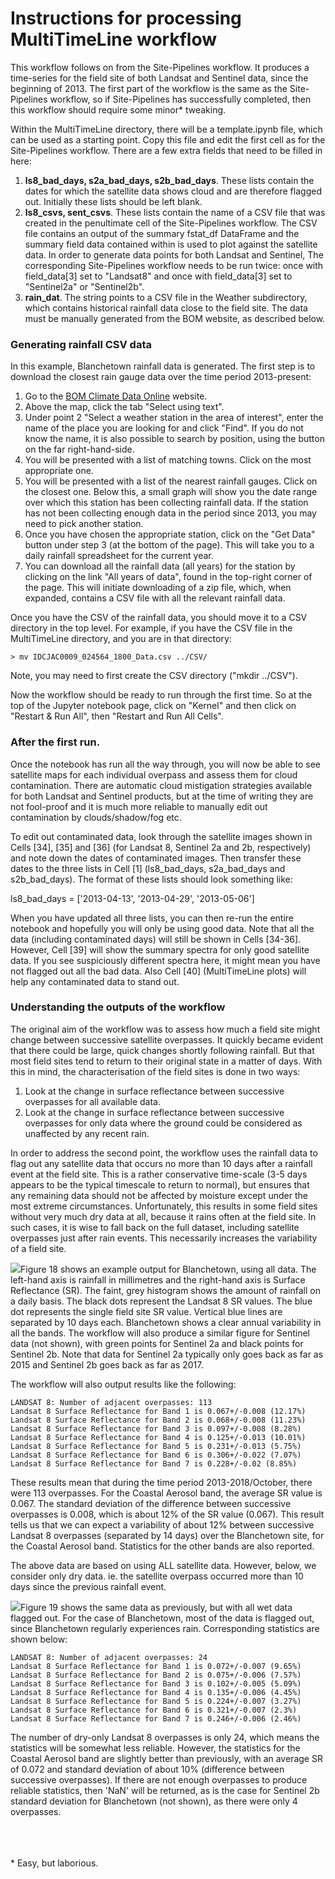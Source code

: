 <H1>Instructions for processing MultiTimeLine workflow</H1>

This workflow follows on from the Site-Pipelines workflow. It produces a
time-series for the field site of both Landsat and Sentinel data, since the
beginning of 2013. The first part of the workflow is the same as the
Site-Pipelines workflow, so if Site-Pipelines has successfully completed, then
this workflow should require some minor* tweaking.<P>

Within the MultiTimeLine directory, there will be a template.ipynb file,
which can be used as a starting point. Copy this file and edit the first cell
as for the Site-Pipelines workflow. There are a few extra fields that need to
be filled in here:
<OL>
    <LI><B>ls8_bad_days, s2a_bad_days, s2b_bad_days</B>. These lists contain
        the dates for which the satellite data shows cloud and are therefore
        flagged out. Initially these lists should be left blank.</LI>
    <LI><B>ls8_csvs, sent_csvs</B>. These lists contain the name of a CSV file
        that was created in the penultimate cell of the Site-Pipelines workflow.
        The CSV file contains an output of the summary fstat_df DataFrame and
        the summary field data contained within is used to plot against the
        satellite data. In order to generate data points for both Landsat and
        Sentinel, The corresponding Site-Pipelines workflow needs to be run
        twice: once with field_data[3] set to "Landsat8" and once with
        field_data[3] set to "Sentinel2a" or "Sentinel2b".</LI>
    <LI><B>rain_dat</B>. The string points to a CSV file in the Weather
        subdirectory, which contains historical rainfall data close to the field
        site. The data must be manually generated from the BOM website, as
        described below.</LI>
</OL>

### Generating rainfall CSV data

In this example, Blanchetown rainfall data is generated. The first step is to
download the closest rain gauge data over the time period 2013-present:
<OL>
    <LI>Go to the <A HREF=http://www.bom.gov.au/climate/data/index.shtml>BOM
        Climate Data Online</A> website.</LI>
    <LI>Above the map, click the tab "Select using text".</LI>
    <LI>Under point 2 "Select a weather station in the area of interest", enter
        the name of the place you are looking for and click "Find". If you
        do not know the name, it is also possible to search by position, using
        the button on the far right-hand-side.</LI>
    <LI>You will be presented with a list of matching towns. Click on the most
        appropriate one.</LI>
    <LI>You will be presented with a list of the nearest rainfall gauges. Click
        on the closest one. Below this, a small graph will show you the date
        range over which this station has been collecting rainfall data. If the
        station has not been collecting enough data in the period since 2013,
        you may need to pick another station.</LI>
    <LI>Once you have chosen the appropriate station, click on the "Get Data"
        button under step 3 (at the bottom of the page). This will take you to
        a daily rainfall spreadsheet for the current year.</LI>
    <LI>You can download all the rainfall data (all years) for the station by
        clicking on the link "All years of data", found in the top-right corner
        of the page. This will initiate downloading of a zip file, which, when
        expanded, contains a CSV file with all the relevant rainfall data.</LI>
</OL>
Once you have the CSV of the rainfall data, you should move it to a CSV
directory in the top level. For example, if you have the CSV file in the
MultiTimeLine directory, and you are in that directory:

    > mv IDCJAC0009_024564_1800_Data.csv ../CSV/

Note, you may need to first create the CSV directory ("mkdir ../CSV").

Now the workflow should be ready to run through the first time. So at the top
of the Jupyter notebook page, click on "Kernel" and then click on
"Restart & Run All", then "Restart and Run All Cells".<P>

### After the first run.

Once the notebook has run all the way through, you will now be able to see
satellite maps for each individual overpass and assess them for cloud
contamination. There are automatic cloud mistigation strategies available for
both Landsat and Sentinel products, but at the time of writing they are not
fool-proof and it is much more reliable to manually edit out contamination by
clouds/shadow/fog etc.<P>

To edit out contaminated data, look through the satellite images shown in Cells
[34], [35] and [36] (for Landsat 8, Sentinel 2a and 2b, respectively) and note
down the dates of contaminated images. Then transfer these dates to the three
lists in Cell [1] (ls8_bad_days, s2a_bad_days and s2b_bad_days). The format of
these lists should look something like:

ls8_bad_days = ['2013-04-13', '2013-04-29', '2013-05-06']

When you have updated all three lists, you can then re-run the entire notebook
and hopefully you will only be using good data. Note that all the data
(including contaminated days) will still be shown in Cells [34-36]. However,
Cell [39] will show the summary spectra for only good satellite data. If you
see suspiciously different spectra here, it might mean you have not flagged out
all the bad data. Also Cell [40] (MultiTimeLine plots) will help any
contaminated data to stand out.

### Understanding the outputs of the workflow

The original aim of the workflow was to assess how much a field site might
change between successive satellite overpasses. It quickly became evident that
there could be large, quick changes shortly following rainfall. But that most
field sites tend to return to their original state in a matter of days. With
this in mind, the characterisation of the field sites is done in two ways:
<OL>
    <LI>Look at the change in surface reflectance between successive overpasses
        for all available data.</LI>
    <LI>Look at the change in surface reflectance between successive overpasses
        for only data where the ground could be considered as unaffected by any
        recent rain.</LI>
</OL>
In order to address the second point, the workflow uses the rainfall data to
flag out any satellite data that occurs no more than 10 days after a rainfall
event at the field site. This is a rather conservative time-scale (3-5 days
appears to be the typical timescale to return to normal), but ensures that any
remaining data should not be affected by moisture except under the most extreme
circumstances. Unfortunately, this results in some field sites without very
much dry data at all, because it rains often at the field site. In such cases,
it is wise to fall back on the full dataset, including satellite overpasses
just after rain events. This necessarily increases the variability of a field
site.<P>

<IMG SRC='Misc/BLA_22APR18_LS8_Fig18_MultiTimeLine.png'>Figure 18 shows an
example output for Blanchetown, using all data. The left-hand axis is rainfall
in millimetres and the right-hand axis is Surface Reflectance (SR). The faint,
grey histogram shows the amount of rainfall on a daily basis. The black dots
represent the Landsat 8 SR values. The blue dot represents the single field site
SR value. Vertical blue lines are separated by 10 days each. Blanchetown shows
a clear annual variability in all the bands. The workflow will also produce a
similar figure for Sentinel data (not shown), with green points for Sentinel 2a
and black points for Sentinel 2b. Note that data for Sentinel 2a typically only
goes back as far as 2015 and Sentinel 2b goes back as far as 2017.<P>

The workflow will also output results like the following:<BR>
```
LANDSAT 8: Number of adjacent overpasses: 113
Landsat 8 Surface Reflectance for Band 1 is 0.067+/-0.008 (12.17%)
Landsat 8 Surface Reflectance for Band 2 is 0.068+/-0.008 (11.23%)
Landsat 8 Surface Reflectance for Band 3 is 0.097+/-0.008 (8.28%)
Landsat 8 Surface Reflectance for Band 4 is 0.125+/-0.013 (10.01%)
Landsat 8 Surface Reflectance for Band 5 is 0.231+/-0.013 (5.75%)
Landsat 8 Surface Reflectance for Band 6 is 0.306+/-0.022 (7.07%)
Landsat 8 Surface Reflectance for Band 7 is 0.228+/-0.02 (8.85%)
```
These results mean that during the time period 2013-2018/October, there were
113 overpasses. For the Coastal Aerosol band, the average SR value is 0.067.
The standard deviation of the difference between successive overpasses is
0.008, which is about 12% of the SR value (0.067). This result tells us that we
can expect a variability of about 12% between successive Landsat 8 overpasses
(separated by 14 days) over the Blanchetown site, for the Coastal Aerosol band.
Statistics for the other bands are also reported.<P>

The above data are based on using ALL satellite data. However, below, we
consider only dry data. ie. the satellite overpass occurred more than 10 days
since the previous rainfall event.

<IMG SRC='../Misc/Example/BLA_22APR18_LS8_Fig19_MultiTimeLine.png'>Figure 19
shows the same data as previously, but with all wet data flagged out. For the
case of Blanchetown, most of the data is flagged out, since Blanchetown
regularly experiences rain. Corresponding statistics are shown below:<BR>
```
LANDSAT 8: Number of adjacent overpasses: 24
Landsat 8 Surface Reflectance for Band 1 is 0.072+/-0.007 (9.65%)
Landsat 8 Surface Reflectance for Band 2 is 0.075+/-0.006 (7.57%)
Landsat 8 Surface Reflectance for Band 3 is 0.102+/-0.005 (5.09%)
Landsat 8 Surface Reflectance for Band 4 is 0.135+/-0.006 (4.45%)
Landsat 8 Surface Reflectance for Band 5 is 0.224+/-0.007 (3.27%)
Landsat 8 Surface Reflectance for Band 6 is 0.321+/-0.007 (2.3%)
Landsat 8 Surface Reflectance for Band 7 is 0.246+/-0.006 (2.46%)
```

The number of dry-only Landsat 8 overpasses is only 24, which means the
statistics will be somewhat less reliable. However, the statistics for the
Coastal Aerosol band are slightly better than previously, with an average
SR of 0.072 and standard deviation of about 10% (difference between successive
overpasses). If there are not enough overpasses to produce reliable statistics,
then 'NaN' will be returned, as is the case for Sentinel 2b standard deviation
for Blanchetown (not shown), as there were only 4 overpasses.

<BR><BR><BR>* Easy, but laborious.
